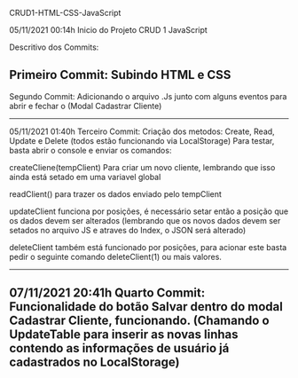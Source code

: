 CRUD1-HTML-CSS-JavaScript

05/11/2021 00:14h Inicio do Projeto CRUD 1 JavaScript

Descritivo dos Commits:

Primeiro Commit:
Subindo HTML e CSS
--------------------------------------------------------------------------------------------------------------------------

Segundo Commit:
Adicionando o arquivo .Js junto com alguns eventos para abrir e fechar o (Modal Cadastrar Cliente)

--------------------------------------------------------------------------------------------------------------------------

05/11/2021 01:40h Terceiro Commit:
Criação dos metodos: Create, Read, Update e Delete (todos estão funcionando via LocalStorage) Para testar, basta abrir o console e enviar os comandos:

createCliene(tempClient) Para criar um novo cliente, lembrando que isso ainda está setado em uma variavel global

readClient() para trazer os dados enviado pelo tempClient

updateClient funciona por posições, é necessário setar então a posição que os dados devem ser alterados (lembrando que os novos dados devem ser setados no arquivo JS e atraves do Index, o JSON será alterado)

deleteClient também está funcionado por posições, para acionar este basta pedir o seguinte comando deleteClient(1) ou mais valores.

--------------------------------------------------------------------------------------------------------------------------
07/11/2021 20:41h Quarto Commit:
Funcionalidade do botão Salvar dentro do modal Cadastrar Cliente, funcionando. (Chamando o UpdateTable para inserir as novas linhas contendo as informações de usuário já cadastrados no LocalStorage)
--------------------------------------------------------------------------------------------------------------------------

